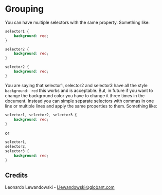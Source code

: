 # Grouping

You can have multiple selectors with the same property. Something like:

```css
selector1 {
	background: red;
}

selector2 {
	background: red;
}

selector2 {
	background: red;
}
```

You are saying that selector1, selector2 and selector3 have all the style `background: red` this works and is acceptable.
But, in future if you want to change the background color you have to change it three times in the document.
Instead you can simple separate selectors with commas in one line or multiple lines and apply the same properties to them. 
Something like:

```css
selector1, selector2, selector3 {
	background: red;
}
```

or

```css
selector1, 
selector2, 
selector3 {
	background: red;
}
```


## Credits

Leonardo Lewandowski - l.lewandowski@globant.com
